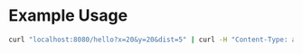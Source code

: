 # Example Usage

```bash
curl "localhost:8080/hello?x=20&y=20&dist=5" | curl -H "Content-Type: application/octet-stream" --data-binary @- mapfart.com/api/fart
```